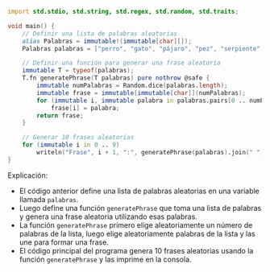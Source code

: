 ```d
import std.stdio, std.string, std.regex, std.random, std.traits;

void main() {
    // Definir una lista de palabras aleatorias
    alias Palabras = immutable!(immutable[char][]);
    Palabras palabras = ["perro", "gato", "pájaro", "pez", "serpiente", "tigre", "león", "elefante", "jirafa", "rinoceronte"];

    // Definir una función para generar una frase aleatoria
    immutable T = typeof(palabras);
    T.fn generatePhrase(T palabras) pure nothrow @safe {
        immutable numPalabras = Random.dice(palabras.length);
        immutable frase = immutable[immutable[char]](numPalabras);
        for (immutable i, immutable palabra in palabras.pairs[0 .. numPalabras - 1])
            frase[i] = palabra;
        return frase;
    }

    // Generar 10 frases aleatorias
    for (immutable i in 0 .. 9)
        writeln("Frase", i + 1, ":", generatePhrase(palabras).join(" "));
}
```

Explicación:

* El código anterior define una lista de palabras aleatorias en una variable llamada `palabras`.
* Luego define una función `generatePhrase` que toma una lista de palabras y genera una frase aleatoria utilizando esas palabras.
* La función `generatePhrase` primero elige aleatoriamente un número de palabras de la lista, luego elige aleatoriamente palabras de la lista y las une para formar una frase.
* El código principal del programa genera 10 frases aleatorias usando la función `generatePhrase` y las imprime en la consola.